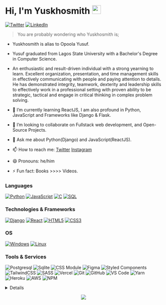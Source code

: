 # Hi, I'm Yuskhosmith <img src="https://user-images.githubusercontent.com/1303154/88677602-1635ba80-d120-11ea-84d8-d263ba5fc3c0.gif" width="28px" alt="waving-hello">

[![Twitter](https://img.shields.io/badge/-Twitter-1DA1F2?logo=twitter&logoColor=white&style=flat-square)](https://twitter.com/yuskhosmith)
[![LinkedIn](https://img.shields.io/badge/LinkedIn-blue?style=flat-square&logo=linkedin)](https://www.linkedin.com/in/yusufopoola/)


> You are probably wondering who Yuskhosmith is; 

- Yuskhosmith is alias to Opoola Yusuf.

- Yusuf graduated from Lagos State University with a Bachelor's Degree in Computer Science.

- An enthusiastic and result-driven individual with a strong yearning to learn. Excellent organization, presentation, and time management skills in effectively communicating with people and paying attention to details. He has demonstrated integrity, teamwork, dexterity and leadership skills to effectively work in a professional setting with proven ability to be strategic, tactical and engage in critical thinking in complex problem solving.

- 🌱 I’m currently learning ReactJS, I am also profound in Python, JavaScript and Frameworks like Django & Flask.

- 👯 I’m looking to collaborate on Fullstack web development, and Open-Source Projects.

- 💬 Ask me about Python(Django) and JavaScript(ReactJS).

- 📫 How to reach me: [Twitter](https://twitter.com/Yuskhosmith) [Instagram](https://www.instagram.com/Yuskhosmith/)
- 😄 Pronouns: he/him

- ⚡ Fun fact: Books >>>> Videos.

### Languages
[![Python](https://img.shields.io/badge/python-black?style=for-the-badge&logo=python)](https://github.com/Yuskhosmith)
[![JavaScript](https://img.shields.io/badge/javascript-black?style=for-the-badge&logo=javascript)](https://github.com/Yuskhosmith)
[![C](https://img.shields.io/badge/c-black?style=for-the-badge&logo=c)](https://github.com/Yuskhosmith)<!-- [![Bash](https://img.shields.io/badge/bash-black?style=for-the-badge&logo=gnu-bash&logoColor=white)](https://github.com/Yuskhosmith) -->
[![SQL](https://img.shields.io/badge/sql-black?style=for-the-badge&logo=mysql)](https://github.com/Yuskhosmith)

### Technologies & Frameworks
[![Django](https://img.shields.io/badge/django-black?style=for-the-badge&logo=django)](https://github.com/Yuskhosmith)
[![React](https://img.shields.io/badge/react-black?style=for-the-badge&logo=react)](https://github.com/Yuskhosmith)
[![HTML5](https://img.shields.io/badge/html5-black?style=for-the-badge&logo=html5)](https://github.com/Yuskhosmith)
[![CSS3](https://img.shields.io/badge/css3-black?style=for-the-badge&logo=css3)](https://github.com/Yuskhosmith)

### OS
[![Windows](https://img.shields.io/badge/Windows-black?style=for-the-badge&logo=Windows)](https://github.com/Yuskhosmith)
[![Linux](https://img.shields.io/badge/linux-black?style=for-the-badge&logo=Linux)](https://github.com/Yuskhosmith)

### Tools & Services
![Postgresql](https://img.shields.io/badge/Postgresql-black?style=for-the-badge&logo=Postgresql)
![Sqlite](https://img.shields.io/badge/Sqlite-black?style=for-the-badge&logo=Sqlite)
![CSS Module](https://img.shields.io/badge/CSS--modules-black?style=for-the-badge&logo=CSS-Modules)
![Figma](https://img.shields.io/badge/Figma-black?style=for-the-badge&logo=Figma)
![Styled Components](https://img.shields.io/badge/styled--components-black?style=for-the-badge&logo=styled-components)
![TailwindCSS](https://img.shields.io/badge/tailwindcss-black?style=for-the-badge&logo=tailwind-css)
![SASS](https://img.shields.io/badge/SASS-black?style=for-the-badge&logo=SASS)
![Vercel](https://img.shields.io/badge/vercel-black?style=for-the-badge&logo=vercel)
![Git](https://img.shields.io/badge/Git-black?style=for-the-badge&logo=git)
![GitHub](https://img.shields.io/badge/GitHub-black?style=for-the-badge&logo=github)
![VS Code](https://img.shields.io/badge/-VS%20Code-black?style=for-the-badge&logo=visual%20studio%20code)
![Yarn](https://img.shields.io/badge/yarn-black?style=for-the-badge&logo=yarn)
![Heroku](https://img.shields.io/badge/Heroku-black?style=for-the-badge&logo=heroku)
![AWS](https://img.shields.io/badge/AWS-black?style=for-the-badge&logo=amazon)
![NPM](https://img.shields.io/badge/npm-black?style=for-the-badge&logo=npm)



<details>
<p align="center">
  <a href="https://github.com/Yuskhosmith">
    <img src="http://github-profile-summary-cards.vercel.app/api/cards/profile-details?username=Yuskhosmith&theme=transparent" />
  </a>
  <a href="https://github.com/Yuskhosmith">
    <img src="https://github-readme-streak-stats.herokuapp.com/?user=yuskhosmith&hide_border=true&card_width=338&theme=transparent" />
  </a>
  <a href="https://github.com/Yuskhosmith">
    <img src="http://github-profile-summary-cards.vercel.app/api/cards/stats?username=yuskhosmith&theme=transparent" />
  </a>
  <a href="https://github.com/Yuskhosmith">
    <img src="https://github-readme-stats-git-masterrstaa-rickstaa.vercel.app/api/top-langs?username=Yuskhosmith&layout=compact&theme=transparent&hide_border=true"> 
  </a>
  <br> <br>
  <a href="https://github.com/Yuskhosmith">
    <img src="https://github-profile-trophy.vercel.app/?username=Yuskhosmith&theme=algolia&no-frame=true&no-bg=true&row=1&column=7" width="100%" alt="Trophy" align="middle"  /> <br> <br>
  </a>
</p>
</details>


<p align="center">
  <a href="https://github.com/Yuskhosmith">
    <img src="https://komarev.com/ghpvc/?username=yuskhosmith&color=blue&style=flat)" />
  </a>
</p>



<!-- <div align="center">
  <h2> <strong> My Github Stats </strong> </h2>
    <img src="https://github-readme-stats-git-masterrstaa-rickstaa.vercel.app/api?username=Yuskhosmith&show_icons=true&theme=transparent&hide_border=true">
</div> -->
<!--

- 🔭 I’m currently working on ...
- 🌱 I’m currently learning ...
- 👯 I’m looking to collaborate on ...
- 🤔 I’m looking for help with ...
- 💬 Ask me about ...
- 📫 How to reach me: ...
- 😄 Pronouns: ...
- ⚡ Fun fact: ...
-->